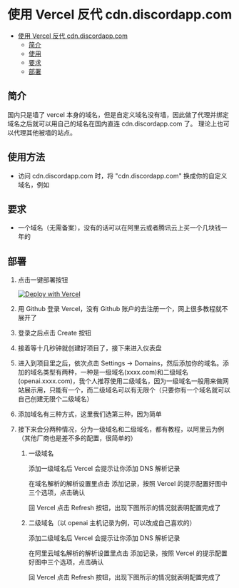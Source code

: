 # 使用 Vercel 反代 cdn.discordapp.com 

- [使用 Vercel 反代 cdn.discordapp.com ](#使用-vercel-反代-cdn.discordapp.com-教程)
  - [简介](#简介)
  - [使用](#使用)
  - [要求](#要求)
  - [部署](#部署)

## 简介

国内只是墙了 vercel 本身的域名，但是自定义域名没有墙，因此做了代理并绑定域名之后就可以用自己的域名在国内直连 cdn.discordapp.com 了。
理论上也可以代理其他被墙的站点。
## 使用方法

- 访问 cdn.discordapp.com 时，将 "cdn.discordapp.com" 换成你的自定义域名，例如

## 要求

- 一个域名（无需备案），没有的话可以在阿里云或者腾讯云上买一个几块钱一年的


## 部署

1. 点击一键部署按钮

   [![Deploy with Vercel](https://vercel.com/button)](https://vercel.com/new/clone?repository-url=https%3A%2F%2Fgithub.com%2FPGXx%2Fcdn-discordapp-com-proxy-on-vercel&project-name=cdn-discordapp-com-proxy-on-vercel&repository-name=cdn-discordapp-com-proxy-on-vercel&root-directory=src)

2. 用 Github 登录 Vercel，没有 Github 账户的去注册一个，网上很多教程就不展开了

3. 登录之后点击 Create 按钮

4. 接着等十几秒钟就创建好项目了，接下来进入仪表盘

5. 进入到项目里之后，依次点击 Settings -> Domains，然后添加你的域名。添加的域名类型有两种，一种是一级域名(xxxx.com)和二级域名(openai.xxxx.com)，我个人推荐使用二级域名，因为一级域名一般用来做网站展示用，只能有一个，而二级域名可以有无限个（只要你有一个域名就可以自己创建无限个二级域名）

6. 添加域名有三种方式，这里我们选第三种，因为简单

7. 接下来会分两种情况，分为一级域名和二级域名，都有教程，以阿里云为例（其他厂商也是差不多的配置，很简单的）

   1. 一级域名

      添加一级域名后 Vercel 会提示让你添加 DNS 解析记录

      在域名解析的解析设置里点击 添加记录，按照 Vercel 的提示配置好图中三个选项，点击确认

      回 Vercel 点击 Refresh 按钮，出现下图所示的情况就表明配置完成了

   2. 二级域名（以 openai 主机记录为例，可以改成自己喜欢的）

      添加二级域名后 Vercel 会提示让你添加 DNS 解析记录

      在阿里云域名解析的解析设置里点击 添加记录，按照 Vercel 的提示配置好图中三个选项，点击确认

      回 Vercel 点击 Refresh 按钮，出现下图所示的情况就表明配置完成了

